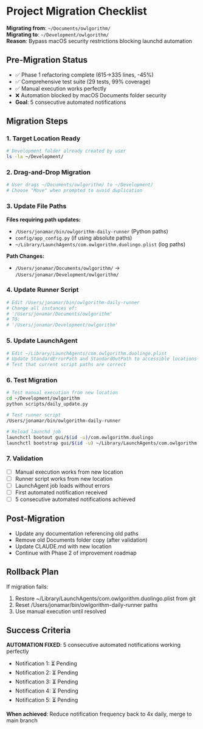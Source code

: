 # Project Migration Checklist

**Migrating from**: `~/Documents/owlgorithm/`  
**Migrating to**: `~/Development/owlgorithm/`  
**Reason**: Bypass macOS security restrictions blocking launchd automation

## Pre-Migration Status
- ✅ Phase 1 refactoring complete (615→335 lines, -45%)
- ✅ Comprehensive test suite (29 tests, 99% coverage)
- ✅ Manual execution works perfectly
- ❌ Automation blocked by macOS Documents folder security
- **Goal**: 5 consecutive automated notifications

## Migration Steps

### 1. Target Location Ready
```bash
# Development folder already created by user
ls -la ~/Development/
```

### 2. Drag-and-Drop Migration
```bash
# User drags ~/Documents/owlgorithm/ to ~/Development/
# Choose "Move" when prompted to avoid duplication
```

### 3. Update File Paths

**Files requiring path updates:**
- `/Users/jonamar/bin/owlgorithm-daily-runner` (Python paths)
- `config/app_config.py` (if using absolute paths)
- `~/Library/LaunchAgents/com.owlgorithm.duolingo.plist` (log paths)

**Path Changes:**
- `/Users/jonamar/Documents/owlgorithm/` → `/Users/jonamar/Development/owlgorithm/`

### 4. Update Runner Script
```bash
# Edit /Users/jonamar/bin/owlgorithm-daily-runner
# Change all instances of:
# '/Users/jonamar/Documents/owlgorithm' 
# TO:
# '/Users/jonamar/Development/owlgorithm'
```

### 5. Update LaunchAgent
```bash
# Edit ~/Library/LaunchAgents/com.owlgorithm.duolingo.plist
# Update StandardErrorPath and StandardOutPath to accessible locations
# Test that current script paths are correct
```

### 6. Test Migration
```bash
# Test manual execution from new location
cd ~/Development/owlgorithm
python scripts/daily_update.py

# Test runner script
/Users/jonamar/bin/owlgorithm-daily-runner

# Reload launchd job
launchctl bootout gui/$(id -u)/com.owlgorithm.duolingo
launchctl bootstrap gui/$(id -u) ~/Library/LaunchAgents/com.owlgorithm.duolingo.plist
```

### 7. Validation
- [ ] Manual execution works from new location
- [ ] Runner script works from new location  
- [ ] LaunchAgent job loads without errors
- [ ] First automated notification received
- [ ] 5 consecutive automated notifications achieved

## Post-Migration
- Update any documentation referencing old paths
- Remove old Documents folder copy (after validation)
- Update CLAUDE.md with new location
- Continue with Phase 2 of improvement roadmap

## Rollback Plan
If migration fails:
1. Restore ~/Library/LaunchAgents/com.owlgorithm.duolingo.plist from git
2. Reset /Users/jonamar/bin/owlgorithm-daily-runner paths
3. Use manual execution until resolved

## Success Criteria
**AUTOMATION FIXED**: 5 consecutive automated notifications working perfectly
- Notification 1: ⏳ Pending
- Notification 2: ⏳ Pending  
- Notification 3: ⏳ Pending
- Notification 4: ⏳ Pending
- Notification 5: ⏳ Pending

**When achieved**: Reduce notification frequency back to 4x daily, merge to main branch